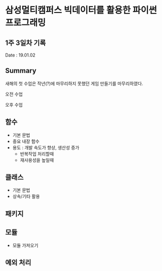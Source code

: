 # 삼성멀티캠퍼스 빅데이터를 활용한 파이썬 프로그래밍

## 1주 3일차 기록

Date : 19.01.02

## Summary
새해의 첫 수업은 작년(?)에 마무리하지 못했던 게임 만들기를 마무리하였다. 

오전 수업

오후 수업

## 함수
- 기본 문법
- 중요 내장 함수
- 용도 : 개발 속도가 향상, 생산성 증가
    - 반복작업 처리할때
    - 재사용성을 높일때

## 클래스
- 기본 문법
- 상속/기타 활용

## 패키지

## 모듈
- 모듈 가져오기

## 예외 처리